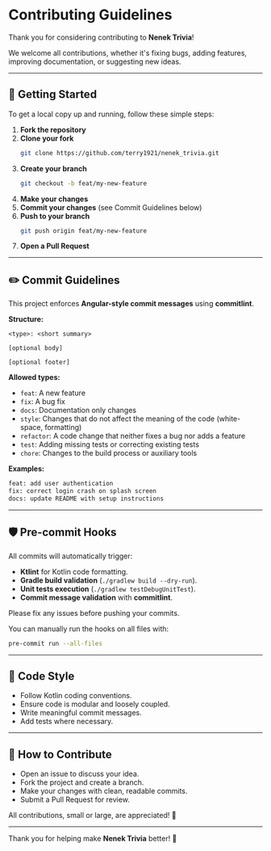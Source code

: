 # Contributing Guidelines

Thank you for considering contributing to **Nenek Trivia**!

We welcome all contributions, whether it's fixing bugs, adding features, improving documentation, or suggesting new ideas.

---

## 🚀 Getting Started

To get a local copy up and running, follow these simple steps:

1. **Fork the repository**
2. **Clone your fork**
   ```bash
   git clone https://github.com/terry1921/nenek_trivia.git
   ```
3. **Create your branch**
   ```bash
   git checkout -b feat/my-new-feature
   ```
4. **Make your changes**
5. **Commit your changes** (see Commit Guidelines below)
6. **Push to your branch**
   ```bash
   git push origin feat/my-new-feature
   ```
7. **Open a Pull Request**

---

## ✏️ Commit Guidelines

This project enforces **Angular-style commit messages** using **commitlint**.

**Structure:**
```
<type>: <short summary>

[optional body]

[optional footer]
```

**Allowed types:**
- `feat`: A new feature
- `fix`: A bug fix
- `docs`: Documentation only changes
- `style`: Changes that do not affect the meaning of the code (white-space, formatting)
- `refactor`: A code change that neither fixes a bug nor adds a feature
- `test`: Adding missing tests or correcting existing tests
- `chore`: Changes to the build process or auxiliary tools

**Examples:**
```bash
feat: add user authentication
fix: correct login crash on splash screen
docs: update README with setup instructions
```

---

## 🛡️ Pre-commit Hooks

All commits will automatically trigger:

- **Ktlint** for Kotlin code formatting.
- **Gradle build validation** (`./gradlew build --dry-run`).
- **Unit tests execution** (`./gradlew testDebugUnitTest`).
- **Commit message validation** with **commitlint**.

Please fix any issues before pushing your commits.

You can manually run the hooks on all files with:
```bash
pre-commit run --all-files
```

---

## 📝 Code Style

- Follow Kotlin coding conventions.
- Ensure code is modular and loosely coupled.
- Write meaningful commit messages.
- Add tests where necessary.

---

## 🤝 How to Contribute

- Open an issue to discuss your idea.
- Fork the project and create a branch.
- Make your changes with clean, readable commits.
- Submit a Pull Request for review.

All contributions, small or large, are appreciated! 🚀

---

Thank you for helping make **Nenek Trivia** better! 🙌
